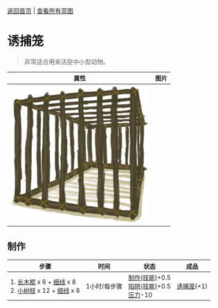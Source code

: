 [返回首页](index.md)   |  [查看所有蓝图](blueprint.md)
# 诱捕笼  
> 非常适合用来活捉中小型动物。  
  
  属性  |   图片   
 ----  |  ----:   
   |  ![](Sprite/CageShut.png)   
  
## 制作  
步骤  |  时间  |  状态  |  成品  
----  |  ----  |  ----  |  ----  
1. [长木棍](StickLong.md) x 6 + [细线](CordFiber.md) x 8<br>2. [小树枝](Sticks.md) x 12 + [细线](CordFiber.md) x 8  |  1小时/每步骤  |  [制作(技能)](Skill_Crafting.md)+0.5<br>[陷阱(技能)](Skill_Trapping.md)+0.5<br>[压力](Stress.md)-10  |  [诱捕笼](CageTrap.md)(+1)  
